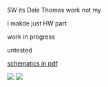 SW  its Dale Thomas work not my

I makde just HW part

work in progress

untested


<a href="https://github.com/tomaskovacik/fordacp/raw/master/hw/schematics.pdf">schematics in pdf</a>

<img src="https://raw.githubusercontent.com/tomaskovacik/fordacp/master/hw/schematics.png">

<img src="https://raw.githubusercontent.com/tomaskovacik/fordacp/master/hw/fordacp_3d.png">
